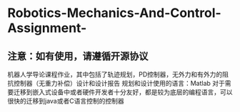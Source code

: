 # Robotics-Mechanics-And-Control-Assignment-
## 注意：如有使用，请遵循开源协议
机器人学导论课程作业，其中包括了轨迹规划，PD控制器，无外力和有外力的阻抗控制器（无重力补偿）设计和设计报告
规划和设计使用的语言：Matlab
对于需要迁移到嵌入式设备中或者硬件开发者十分友好，都是较为底层的编程语言，可以很快的迁移到java或者C语言控制的控制器
